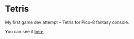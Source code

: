 # Tetris
My first game dev attempt – Tetris for Pico-8 fantasy console.

You can see it [here](https://tetris.zuenok.com/).
